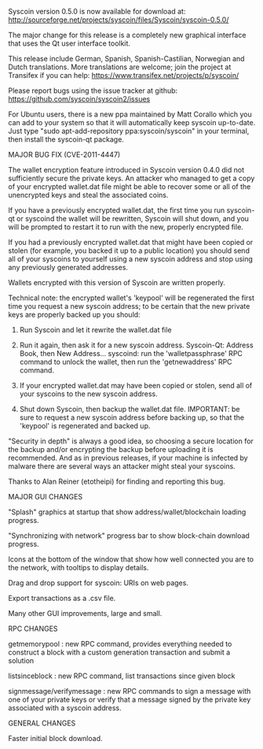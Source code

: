 Syscoin version 0.5.0 is now available for download at:
http://sourceforge.net/projects/syscoin/files/Syscoin/syscoin-0.5.0/

The major change for this release is a completely new graphical interface that uses the Qt user interface toolkit.

This release include German, Spanish, Spanish-Castilian, Norwegian and Dutch translations. More translations are welcome; join the project at Transifex if you can help:
https://www.transifex.net/projects/p/syscoin/

Please report bugs using the issue tracker at github:
https://github.com/syscoin/syscoin2/issues

For Ubuntu users, there is a new ppa maintained by Matt Corallo which you can add to your system so that it will automatically keep syscoin up-to-date.  Just type "sudo apt-add-repository ppa:syscoin/syscoin" in your terminal, then install the syscoin-qt package.

MAJOR BUG FIX  (CVE-2011-4447)

The wallet encryption feature introduced in Syscoin version 0.4.0 did not sufficiently secure the private keys. An attacker who
managed to get a copy of your encrypted wallet.dat file might be able to recover some or all of the unencrypted keys and steal the
associated coins.

If you have a previously encrypted wallet.dat, the first time you run syscoin-qt or syscoind the wallet will be rewritten, Syscoin will
shut down, and you will be prompted to restart it to run with the new, properly encrypted file.

If you had a previously encrypted wallet.dat that might have been copied or stolen (for example, you backed it up to a public
location) you should send all of your syscoins to yourself using a new syscoin address and stop using any previously generated addresses.

Wallets encrypted with this version of Syscoin are written properly.

Technical note: the encrypted wallet's 'keypool' will be regenerated the first time you request a new syscoin address; to be certain that the
new private keys are properly backed up you should:

1. Run Syscoin and let it rewrite the wallet.dat file

2. Run it again, then ask it for a new syscoin address.
Syscoin-Qt: Address Book, then New Address...
syscoind: run the 'walletpassphrase' RPC command to unlock the wallet,  then run the 'getnewaddress' RPC command.

3. If your encrypted wallet.dat may have been copied or stolen, send  all of your syscoins to the new syscoin address.

4. Shut down Syscoin, then backup the wallet.dat file.
IMPORTANT: be sure to request a new syscoin address before backing up, so that the 'keypool' is regenerated and backed up.

"Security in depth" is always a good idea, so choosing a secure location for the backup and/or encrypting the backup before uploading it is recommended. And as in previous releases, if your machine is infected by malware there are several ways an attacker might steal your syscoins.

Thanks to Alan Reiner (etotheipi) for finding and reporting this bug.

MAJOR GUI CHANGES

"Splash" graphics at startup that show address/wallet/blockchain loading progress.

"Synchronizing with network" progress bar to show block-chain download progress.

Icons at the bottom of the window that show how well connected you are to the network, with tooltips to display details.

Drag and drop support for syscoin: URIs on web pages.

Export transactions as a .csv file.

Many other GUI improvements, large and small.

RPC CHANGES

getmemorypool : new RPC command, provides everything needed to construct a block with a custom generation transaction and submit a solution

listsinceblock : new RPC command, list transactions since given block

signmessage/verifymessage : new RPC commands to sign a message with one of your private keys or verify that a message signed by the private key associated with a syscoin address.

GENERAL CHANGES

Faster initial block download.
